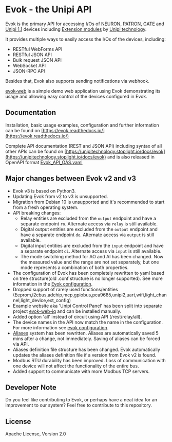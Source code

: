 # Evok - the Unipi API

Evok is the primary API for accessing I/Os of [NEURON], [PATRON], [GATE] and [Unipi 1.1] devices including [Extension modules] by [Unipi technology].

It provides multiple ways to easily access the I/Os of the devices, including:

- RESTful WebForms API
- RESTful JSON API
- Bulk request JSON API
- WebSocket API
- JSON-RPC API

Besides that, Evok also supports sending notifications via webhook.

[evok-web] is a simple demo web application using Evok demonstrating its usage and allowing easy control of the devices configured in Evok.

## Documentation
Installation, basic usage examples, configuration and further information can be found on [https://evok.readthedocs.io/](https://evok.readthedocs.io/)

Complete API documentation (REST and JSON API) including syntax of all other APIs can be found on [https://unipitechnology.stoplight.io/docs/evok](https://unipitechnology.stoplight.io/docs/evok) and is also released in OpenAPI format [Evok_API_OAS.yaml](docs/apis/Evok_API_OAS.yaml?raw=1)

## Major changes between Evok v2 and v3

- Evok v3 is based on Python3.
- Updating Evok from v2 to v3 is unsupported.
- Migration from Debian 10 is unsupported and it's recommended to start from a fresh operating system.
- API breaking changes:
    - Relay entities are excluded from the `output` endpoint and have a separate endpoint `ro`.  Alternate access via `relay` is still available.
    - Digital output entities are excluded from the `output` endpoint and have a separate endpoint `do`. Alternate access via `output` is still available.
    - Digital input entities are excluded from the `input` endpoint and have a separate endpoint `di`. Alternate access via `input` is still available.
    - The mode switching method for AO and AI has been changed. Now the measured value and the range are not set separately, but one mode represents a combination of both properties.
- The configuration of Evok has been completely rewritten to yaml based on tree structure(old .conf structure is no longer supported). See more information in the [Evok configuration](https://evok.readthedocs.io/en/latest/configs/evok_configuration/).
- Dropped support of rarely used functions/entities (Eeprom,i2cbus,adchip,mcp,gpiobus,pca9685,unipi2,uart,wifi,light_channel,light_device,ext_config)
- Example website aka 'Unipi Control Panel' has been split into separate project [evok-web-jq](https://github.com/UniPiTechnology/evok-web-jq) and can be installed manually.
- Added option 'all' instead of circuit using API (/rest/relay/all).
- The device names in the API now match the name in the configuration. For more information see [evok configuration](https://evok.readthedocs.io/en/latest/configs/evok_configuration/).
- [Aliases](https://evok.readthedocs.io/en/latest/configs/aliases/) system has been rewritten. Aliases are automatically saved 5 mins after a change, not immediately. Saving of aliases can be forced via API.
- Aliases definition file structure has been changed. Evok automatically updates the aliases definition file if a version from Evok v2 is found.
- Modbus RTU durability has been improved. Loss of communication with one device will not affect the functionality of the entire bus.
- Added support to communicate with more Modbus TCP servers.

## Developer Note

Do you feel like contributing to Evok, or perhaps have a neat idea for an improvement to our system? Feel free to contribute to this repository.

## License

Apache License, Version 2.0

[NEURON]:https://www.unipi.technology/products/unipi-neuron-3?categoryId=2
[PATRON]:https://www.unipi.technology/products/unipi-patron-374
[GATE]:https://www.unipi.technology/products/unipi-gate-388
[Unipi 1.1]:https://www.unipi.technology/products/unipi-1-1-1-1-lite-19?categoryId=1
[Evok-web]:https://github.com/UniPiTechnology/evok-web-jq
[Extension modules]:https://www.unipi.technology/products?category=32
[Unipi technology]:https://www.unipi.technology/
